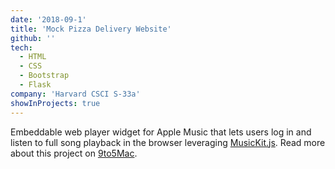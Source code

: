 ```yaml
---
date: '2018-09-1'
title: 'Mock Pizza Delivery Website'
github: ''
tech:
  - HTML
  - CSS
  - Bootstrap
  - Flask
company: 'Harvard CSCI S-33a'
showInProjects: true
---
```


Embeddable web player widget for Apple Music that lets users log in and listen to full song playback in the browser leveraging [MusicKit.js](https://developer.apple.com/documentation/musickitjs). Read more about this project on [9to5Mac](https://9to5mac.com/2018/06/03/apple-music-embeddable-web-player-listen-browser/).
